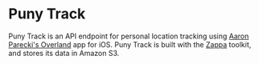 Puny Track
==========

Puny Track is an API endpoint for personal location tracking using [Aaron
Parecki's Overland](https://github.com/aaronpk/Overland-iOS) app for iOS. Puny
Track is built with the [Zappa](https://www.zappa.io/) toolkit, and stores its
data in Amazon S3.
